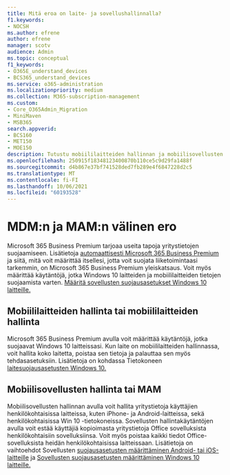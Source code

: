 ```yaml
---
title: Mitä eroa on laite- ja sovellushallinnalla?
f1.keywords:
- NOCSH
ms.author: efrene
author: efrene
manager: scotv
audience: Admin
ms.topic: conceptual
f1_keywords:
- O365E_understand_devices
- BCS365_understand_devices
ms.service: o365-administration
ms.localizationpriority: medium
ms.collection: M365-subscription-management
ms.custom:
- Core_O365Admin_Migration
- MiniMaven
- MSB365
search.appverid:
- BCS160
- MET150
- MOE150
description: Tutustu mobiililaitteiden hallinnan ja mobiilisovellusten hallinnan, mobiililaitteiden hallinnan ja MAM:n eroihin.
ms.openlocfilehash: 250915f18348123400870b110ce5c9d29fa1488f
ms.sourcegitcommit: d4b867e37bf741528ded7fb289e4f6847228d2c5
ms.translationtype: MT
ms.contentlocale: fi-FI
ms.lasthandoff: 10/06/2021
ms.locfileid: "60193528"
---
```

# <a name="difference-between-mdm-and-mam"></a>MDM:n ja MAM:n välinen ero

Microsoft 365 Business Premium tarjoaa useita tapoja yritystietojen suojaamiseen. Lisätietoja [automaattisesti Microsoft 365 Business Premium](../../business-video/what-is-microsoft-365.md) ja siitä, mitä voit määrittää itsellesi, jotta voit suojata liiketoimintaasi tarkemmin, on Microsoft 365 Business Premium yleiskatsaus. Voit myös määrittää käytäntöjä, jotka Windows 10 laitteiden ja mobiililaitteiden tietojen suojaamista varten.
[Määritä sovellusten suojausasetukset Windows 10 laitteille.](../protection-settings-for-windows-10-devices.md)

## <a name="mobile-device-management-or-mdm"></a>Mobiililaitteiden hallinta tai mobiililaitteiden hallinta

Microsoft 365 Business Premium avulla voit määrittää käytäntöjä, jotka suojaavat Windows 10 laitteissasi. Kun laite on mobiililaitteiden hallinnassa, voit hallita koko laitetta, poistaa sen tietoja ja palauttaa sen myös tehdasasetuksiin. Lisätietoja on kohdassa Tietokoneen [laitesuojausasetusten Windows 10.](../protection-settings-for-windows-10-pcs.md)

## <a name="mobile-application-management-or-mam"></a>Mobiilisovellusten hallinta tai MAM

Mobiilisovellusten hallinnan avulla voit hallita yritystietoja käyttäjien henkilökohtaisissa laitteissa, kuten iPhone- ja Android-laitteissa, sekä henkilökohtaisissa Win 10 -tietokoneissa. Sovellusten hallintakäytäntöjen avulla voit estää käyttäjiä kopioimasta yritystietoja Office sovelluksista henkilökohtaisiin sovelluksiinsa. Voit myös poistaa kaikki tiedot Office-sovelluksista heidän henkilökohtaisissa laitteissaan. Lisätietoja on vaihtoehdot Sovellusten [suojausasetusten määrittäminen Android- tai iOS-laitteille](../app-protection-settings-for-android-and-ios.md) ja [Sovellusten suojausasetusten määrittäminen Windows 10 laitteille.](../protection-settings-for-windows-10-devices.md)
